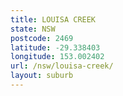```yaml
---
title: LOUISA CREEK
state: NSW
postcode: 2469
latitude: -29.338403
longitude: 153.002402
url: /nsw/louisa-creek/
layout: suburb
---
```

